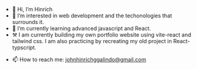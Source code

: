 - 👋 Hi, I’m Hinrich
- 👀 I’m interested in web development and the techonologies that surrounds it.
- 🌱 I’m currently learning advanced javascript and React. 
- ⚒  I am currently building my own portfolio website using vite-react and tailwind css. I am also practicing by recreating my old project in React-typscript.
<!-- - ⚒  I am currently building my own portfolio website using react. -->
<!--- 💞️ I’m looking to collaborate on any webdev stuff as long as I think I can contribute. --->
- 📫 How to reach me: johnhinrichggalindo@gmail.com

<!---
Amaterasu10/Amaterasu10 is a ✨ special ✨ repository because its `README.md` (this file) appears on your GitHub profile.
You can click the Preview link to take a look at your changes.
--->
